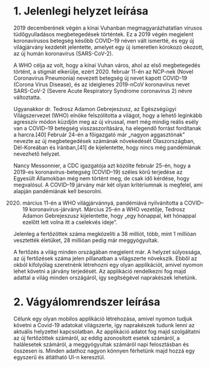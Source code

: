 # 1. Jelenlegi helyzet leírása
2019 decemberének végén a kínai Vuhanban megmagyarázhatatlan vírusos tüdőgyulladásos megbetegedések történtek. Ez a 2019 végén megjelent koronavírusos betegség később COVID–19 néven vált ismertté, és egy új világjárvány kezdetét jelentette, amelyet egy új ismeretlen kórokozó okozott, az új humán koronavírus (SARS-CoV-2). 

A WHO célja az volt, hogy a kínai Vuhan város, ahol az első megbetegedés történt, a stigmát elkerülje, ezért 2020. február 11-én az NCP-nek (Novel Coronavirus Pneumonia) nevezett betegség új nevet kapott COVID-19 (Corona Virus Disease), és az ideiglenes 2019-nCoV koronavírus nevet SARS-CoV-2 (Severe Acute Respiratory Syndrome coronavirus 2) névre változtatta. 

Ugyanakkor dr. Tedrosz Adamon Gebrejeszusz, az Egészségügyi Világszervezet (WHO) elnöke felszólította a világot, hogy a lehető leginkább agresszív módon küzdjön meg az új vírussal, mert még mindig reális esély van a COVID–19 betegség visszaszorítására, ha elegendő forrást fordítanak a harcra.[40] Február 24-én a főigazgató már „nagyon aggasztónak” nevezte az új megbetegedések számának növekedését Olaszországban, Dél-Koreában és Iránban,[41] de kijelentette, hogy nincs még pandémiának nevezhető helyzet.

Nancy Messonnier, a CDC igazgatója azt közölte február 25-én, hogy a 2019-es koronavírus-betegség (COVID–19) széles körű terjedése az Egyesült Államokban még nem történt meg, de csak idő kérdése, hogy megvalósul. A COVID–19 járvány már két olyan kritériumnak is megfelel, ami alapján pandémiának kell besorolni.

2020. március 11-én a WHO világjárvánnyá, pandémiává nyilvánította a COVID–19 koronavírus-járványt. Március 25-én a WHO vezetője, Tedrosz Adamon Gebrejeszusz kijelentette, hogy „egy hónappal, két hónappal ezelőtt lett volna itt a cselekvés ideje”.

Jelenleg a fertőzöttek száma megközelíti a 38 milliót, több, mint 1 millióan vesztették életüket, 28 millióan pedig már meggyógyultak.

A fertőzés a világ minden országában megjelent már. A helyzet súlyossága, az új fertőzések száma jelen pillanatban a világszerte növekszik. Ebből az okból kifolyólag szeretnénk létrehozni egy olyan applikációt, amivel nyomon lehet követni a járvány terjedését. Az applikáció rendelkezni fog majd adattal a világ minden országáról, így segítségével naprakészek lehetünk.

# 2. Vágyálomrendszer leírása
Célunk egy olyan mobilos applikáció létrehozása, amivel nyomon tudjuk követni a Covid-19 adatokat világszerte, így naprakészek tudunk lenni az aktuális helyzettel kapcsolatban. Az applikáció adatot fog majd szolgáltatni az új fertőzöttek számáról, az eddig azonosított esetek számáról, a halálesetek számáról, a meggyógyultak számáról napi felosztásban és összesen is. Minden adathoz nagyon könnyen férhetünk majd hozzá egy egyszerű és átlátható UI-n keresztül.
